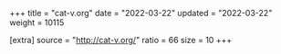 +++
title = "cat-v.org"
date = "2022-03-22"
updated = "2022-03-22"
weight = 10115

[extra]
source = "http://cat-v.org/"
ratio = 66
size = 10
+++
